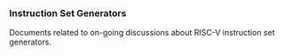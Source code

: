 ### Instruction Set Generators
Documents related to on-going discussions about RISC-V instruction set generators.

